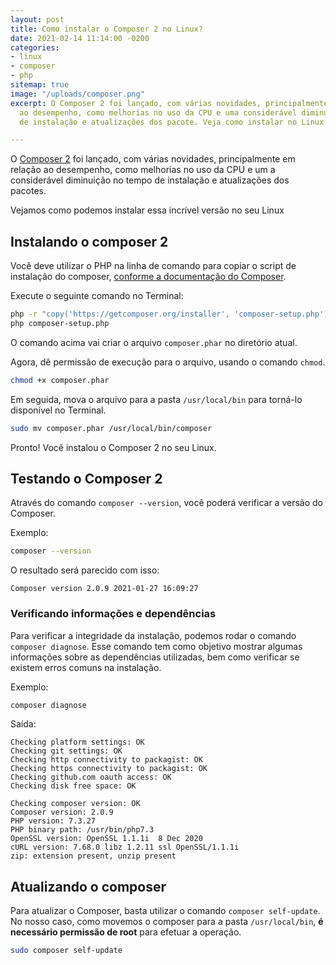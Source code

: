```yaml
---
layout: post
title: Como instalar o Composer 2 no Linux?
date: 2021-02-14 11:14:00 -0200
categories:
- linux
- composer
- php
sitemap: true
image: "/uploads/composer.png"
excerpt: O Composer 2 foi lançado, com várias novidades, principalmente em relação
  ao desempenho, como melhorias no uso da CPU e uma considerável diminuição no tempo
  de instalação e atualizações dos pacote. Veja como instalar no Linux.

---
```

O [Composer 2](https://getcomposer.org/2/) foi lançado, com várias novidades, principalmente em relação ao desempenho, como melhorias no uso da CPU e um a considerável diminuição no tempo de instalação e atualizações dos pacotes.

Vejamos como podemos instalar essa incrível versão no seu Linux

## Instalando o composer 2

Você deve utilizar o PHP na linha de comando para copiar o script de instalação do composer, [conforme a documentação do Composer](https://getcomposer.org/download/).

Execute o seguinte comando no Terminal:

```bash
php -r "copy('https://getcomposer.org/installer', 'composer-setup.php');"
php composer-setup.php
```

O comando acima vai criar o arquivo `composer.phar` no diretório atual.

Agora, dê permissão de execução para o arquivo, usando o comando `chmod`.

```bash
chmod +x composer.phar
```

Em seguida, mova o arquivo para a pasta `/usr/local/bin` para torná-lo disponível no Terminal.

```bash
sudo mv composer.phar /usr/local/bin/composer
```

Pronto! Você instalou o Composer 2 no seu Linux.

## Testando o Composer 2

Através do comando `composer --version`, você poderá verificar a versão do Composer.

Exemplo:

```bash
composer --version
```

O resultado será parecido com isso:

    Composer version 2.0.9 2021-01-27 16:09:27

### Verificando informações e dependências

Para verificar a integridade da instalação, podemos rodar o comando `composer diagnose`. Esse comando tem como objetivo mostrar algumas informações sobre as dependências utilizadas, bem como verificar se existem erros comuns na instalação.

Exemplo:

```bash
composer diagnose
```

Saída:

    Checking platform settings: OK
    Checking git settings: OK
    Checking http connectivity to packagist: OK
    Checking https connectivity to packagist: OK
    Checking github.com oauth access: OK
    Checking disk free space: OK
    
    Checking composer version: OK
    Composer version: 2.0.9
    PHP version: 7.3.27
    PHP binary path: /usr/bin/php7.3
    OpenSSL version: OpenSSL 1.1.1i  8 Dec 2020
    cURL version: 7.68.0 libz 1.2.11 ssl OpenSSL/1.1.1i
    zip: extension present, unzip present

## Atualizando o composer

Para atualizar o Composer, basta utilizar o comando `composer self-update`. No nosso caso, como movemos o composer para a pasta `/usr/local/bin`, **é necessário permissão de root** para efetuar a operação.

```bash
sudo composer self-update
```